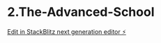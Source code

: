 # 2.The-Advanced-School

[Edit in StackBlitz next generation editor ⚡️](https://stackblitz.com/~/github.com/tasinahmedrafi/2.The-Advanced-School)